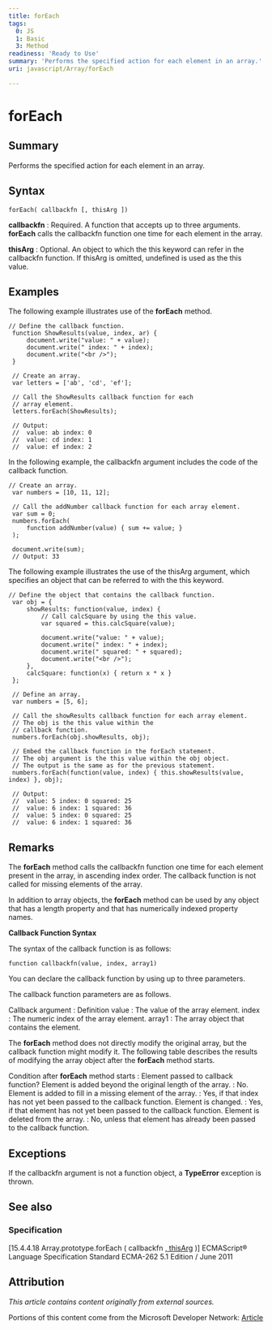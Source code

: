 ```yaml
---
title: forEach
tags:
  0: JS
  1: Basic
  3: Method
readiness: 'Ready to Use'
summary: 'Performs the specified action for each element in an array.'
uri: javascript/Array/forEach

---
```

# forEach

## Summary

Performs the specified action for each element in an array.

## Syntax

    forEach( callbackfn [, thisArg ])

**callbackfn**
:   Required. A function that accepts up to three arguments. **forEach** calls the callbackfn function one time for each element in the array.

**thisArg**
:   Optional. An object to which the this keyword can refer in the callbackfn function. If thisArg is omitted, undefined is used as the this value.

## Examples

The following example illustrates use of the **forEach** method.

``` {.js}
// Define the callback function.
 function ShowResults(value, index, ar) {
     document.write("value: " + value);
     document.write(" index: " + index);
     document.write("<br />");
 }

 // Create an array.
 var letters = ['ab', 'cd', 'ef'];

 // Call the ShowResults callback function for each
 // array element.
 letters.forEach(ShowResults);

 // Output:
 //  value: ab index: 0
 //  value: cd index: 1
 //  value: ef index: 2
```

In the following example, the callbackfn argument includes the code of the callback function.

``` {.js}
// Create an array.
 var numbers = [10, 11, 12];

 // Call the addNumber callback function for each array element.
 var sum = 0;
 numbers.forEach(
     function addNumber(value) { sum += value; }
 );

 document.write(sum);
 // Output: 33
```

The following example illustrates the use of the thisArg argument, which specifies an object that can be referred to with the this keyword.

``` {.js}
// Define the object that contains the callback function.
 var obj = {
     showResults: function(value, index) {
         // Call calcSquare by using the this value.
         var squared = this.calcSquare(value);

         document.write("value: " + value);
         document.write(" index: " + index);
         document.write(" squared: " + squared);
         document.write("<br />");
     },
     calcSquare: function(x) { return x * x }
 };

 // Define an array.
 var numbers = [5, 6];

 // Call the showResults callback function for each array element.
 // The obj is the this value within the
 // callback function.
 numbers.forEach(obj.showResults, obj);

 // Embed the callback function in the forEach statement.
 // The obj argument is the this value within the obj object.
 // The output is the same as for the previous statement.
 numbers.forEach(function(value, index) { this.showResults(value, index) }, obj);

 // Output:
 //  value: 5 index: 0 squared: 25
 //  value: 6 index: 1 squared: 36
 //  value: 5 index: 0 squared: 25
 //  value: 6 index: 1 squared: 36
```

## Remarks

The **forEach** method calls the callbackfn function one time for each element present in the array, in ascending index order. The callback function is not called for missing elements of the array.

In addition to array objects, the **forEach** method can be used by any object that has a length property and that has numerically indexed property names.

**Callback Function Syntax**

The syntax of the callback function is as follows:

`function callbackfn(value, index, array1)`

You can declare the callback function by using up to three parameters.

The callback function parameters are as follows.

Callback argument
:   Definition
value
:   The value of the array element.
index
:   The numeric index of the array element.
array1
:   The array object that contains the element.

The **forEach** method does not directly modify the original array, but the callback function might modify it. The following table describes the results of modifying the array object after the **forEach** method starts.

Condition after **forEach** method starts
:   Element passed to callback function?
Element is added beyond the original length of the array.
:   No.
Element is added to fill in a missing element of the array.
:   Yes, if that index has not yet been passed to the callback function.
Element is changed.
:   Yes, if that element has not yet been passed to the callback function.
Element is deleted from the array.
:   No, unless that element has already been passed to the callback function.

## Exceptions

If the callbackfn argument is not a function object, a **TypeError** exception is thrown.

## See also

### Specification

[15.4.4.18 Array.prototype.forEach ( callbackfn [ , thisArg](http://www.ecma-international.org/ecma-262/5.1/#sec-15.4.4.18) )] ECMAScript® Language Specification Standard ECMA-262 5.1 Edition / June 2011

## Attribution

*This article contains content originally from external sources.*

Portions of this content come from the Microsoft Developer Network: [Article](http://msdn.microsoft.com/en-us/library/ie/ff679980(v=vs.94).aspx)

